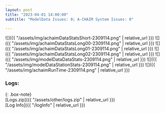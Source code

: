 ```yaml
---
layout: post
title: "2023-04-01 14:00:00"
subtitle: "ModelData Issues: 0; A-CHAIM System Issues: 0"

---
```


![]({{ "/assets/img/achaimDataStatsShort-2309114.png" | relative_url }})
![]({{ "/assets/img/achaimDataStatsLong00-2309114.png" | relative_url }})
![]({{ "/assets/img/achaimDataStatsLong01-2309114.png" | relative_url }})
![]({{ "/assets/img/achaimDataStatsLong02-2309114.png" | relative_url }})
![]({{ "/assets/img/modelDataDataStats-2309114.png" | relative_url }})
![]({{ "/assets/img/modelDataStationStats-2309114.png" | relative_url }})
![]({{ "/assets/img/achaimRunTime-2309114.png" | relative_url }})





### Logs:  
  
{: .box-note}  
[Logs.zip]({{ "/assets/other/logs.zip" | relative_url }})  
[Log Info]({{ "/logInfo" | relative_url }})  
